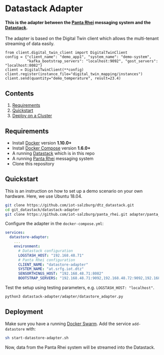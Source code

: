 # Datastack Adapter

#### This is the adapter between the [Panta Rhei](https://github.com/iot-salzburg/panta_rhei) messaging system and the [Datastack](https://github.com/iot-salzburg/dtz_datastack/tree/master/elasticStack).

The adapter is based on the Digital Twin client which allows the multi-tenant streaming of data easily.

```python3
from client.digital_twin_client import DigitalTwinClient
config = {"client_name": "demo_app1", "system_name": "demo-system",
          "kafka_bootstrap_servers": "localhost:9092", "gost_servers": "localhost:8082"}
client = DigitalTwinClient(**config)
client.register(instance_file="digital_twin_mapping/instances")
client.send(quantity="demo_temperature", result=23.4)
```

## Contents

1. [Requirements](#requirements)
2. [Quickstart](#quickstart)
3. [Deploy on a Cluster](#deployment)


## Requirements

* Install [Docker](https://www.docker.com/community-edition#/download) version **1.10.0+**
* Install [Docker Compose](https://docs.docker.com/compose/install/) version **1.6.0+**
* A running [Datastack](https://github.com/iot-salzburg/dtz_datastack/tree/master/elasticStack) which is in this repo
* A running [Panta Rhei](https://github.com/iot-salzburg/panta_rhei) messaging system
* Clone this repository

    

## Quickstart

This is an instruction on how to set up a demo scenario on your own hardware.
Here, we use Ubuntu 18.04.

```bash
git clone https://github.com/iot-salzburg/dtz_datastack.git
cd git_datastack/datastack-adapter
git clone https://github.com/iot-salzburg/panta_rhei.git adapter/panta_rhei
```

Configure the adapter in the `docker-compose.yml`:

```yml
services:
  datastore-adapter:
    ...
    environment:
      # Datastack configuration
      LOGSTASH_HOST: "192.168.48.71"
      # Panta Rhei configuration
      CLIENT_NAME: "datastore-adapter"
      SYSTEM_NAME: "at.srfg.iot.dtz"
      SENSORTHINGS_HOST: "192.168.48.71:8082"
      BOOTSTRAP_SERVERS: "192.168.48.71:9092,192.168.48.72:9092,192.168.48.73:9092,192.168.48.74:9092,192.168.48.75:9092"
```
 
Test the setup using testing parameters, e.g. `LOGSTASH_HOST: "localhost"`.

```bash
python3 datastack-adapter/adapter/datastore_adapter.py
```

## Deployment

Make sure you have a running [Docker Swarm](https://www.youtube.com/watch?v=x843GyFRIIY).
Add the service `add-datastore` with:

```bash
sh start-datastore-adapter.sh
```

Now, data from the Panta Rhei system will be streamed into the Datastack.

